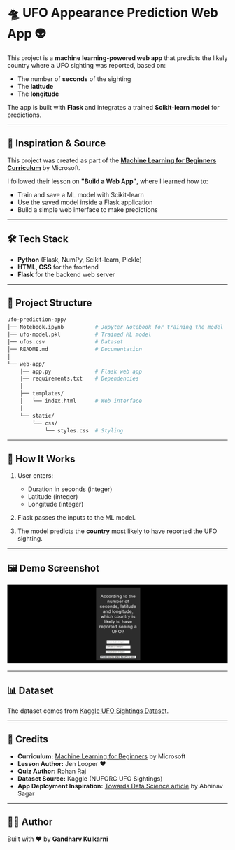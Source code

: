 # 🛸 UFO Appearance Prediction Web App 👽

This project is a **machine learning-powered web app** that predicts the likely country where a UFO sighting was reported, based on:

- The number of **seconds** of the sighting  
- The **latitude**  
- The **longitude**  

The app is built with **Flask** and integrates a trained **Scikit-learn model** for predictions.

---

## 🚀 Inspiration & Source
This project was created as part of the [**Machine Learning for Beginners Curriculum**](https://microsoft.github.io/ML-For-Beginners/#/3-Web-App/1-Web-App/README) by Microsoft.  

I followed their lesson on **"Build a Web App"**, where I learned how to:
- Train and save a ML model with Scikit-learn  
- Use the saved model inside a Flask application  
- Build a simple web interface to make predictions  

---

## 🛠️ Tech Stack
- **Python** (Flask, NumPy, Scikit-learn, Pickle)  
- **HTML, CSS** for the frontend  
- **Flask** for the backend web server  

---

## 📂 Project Structure
```bash
ufo-prediction-app/
│── Notebook.ipynb          # Jupyter Notebook for training the model
│── ufo-model.pkl           # Trained ML model
│── ufos.csv                # Dataset
│── README.md               # Documentation
│
└── web-app/
    │── app.py              # Flask web app
    │── requirements.txt    # Dependencies
    │
    ├── templates/
    │   └── index.html      # Web interface
    │
    └── static/
        └── css/
            └── styles.css  # Styling
```

---

## 🎯 How It Works
1. User enters:
   - Duration in seconds (integer)  
   - Latitude (integer)  
   - Longitude (integer)  

2. Flask passes the inputs to the ML model.  
3. The model predicts the **country** most likely to have reported the UFO sighting.  

---

## 🖼️ Demo Screenshot
![Demo Screenshot](ufos.jpg)

---

## 📊 Dataset
The dataset comes from [Kaggle UFO Sightings Dataset](https://www.kaggle.com/NUFORC/ufo-sightings).

---

## 🙏 Credits
- **Curriculum:** [Machine Learning for Beginners](https://microsoft.github.io/ML-For-Beginners/) by Microsoft  
- **Lesson Author:** Jen Looper ♥️  
- **Quiz Author:** Rohan Raj  
- **Dataset Source:** Kaggle (NUFORC UFO Sightings)  
- **App Deployment Inspiration:** [Towards Data Science article](https://towardsdatascience.com/how-to-easily-deploy-machine-learning-models-using-flask-b95af8fe34d4) by Abhinav Sagar  

---

## 👨‍💻 Author
Built with ♥️ by **Gandharv Kulkarni**  

